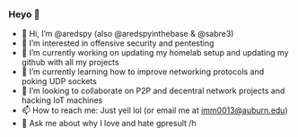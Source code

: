 ### Heyo 👋

- 👋 Hi, I’m @aredspy (also @aredspyinthebase & @sabre3)
- 👀 I’m interested in offensive security and pentesting
- 🔭 I’m currently working on updating my homelab setup and updating my github with all my projects
- 🌱 I’m currently learning how to improve networking protocols and poking UDP sockets
- 💞️ I’m looking to collaborate on P2P and decentral network projects and hacking IoT machines
- 📫 How to reach me: Just yell lol (or email me at imm0013@auburn.edu)
- 💬 Ask me about why I love and hate gpresult /h

<!--
**aredspy/aredspy** is a ✨ _special_ ✨ repository because its `README.md` (this file) appears on your GitHub profile.

Here are some ideas to get you started:

- 🔭 I’m currently working on ...
- 🌱 I’m currently learning ...
- 👯 I’m looking to collaborate on ...
- 🤔 I’m looking for help with ...
- 💬 Ask me about ...
- 📫 How to reach me: ...
- 😄 Pronouns: ...
- ⚡ Fun fact: ...
-->
